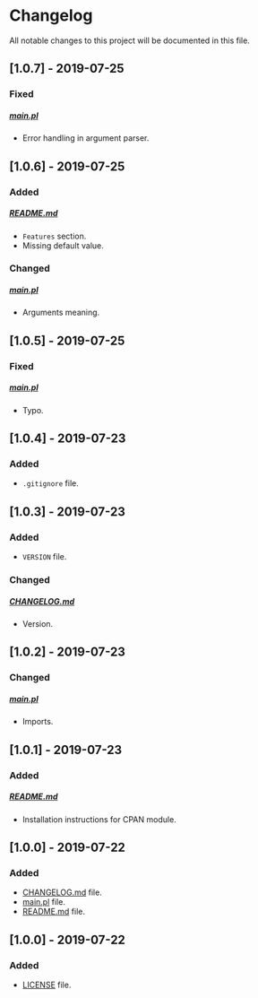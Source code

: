 # Changelog

All notable changes to this project will be documented in this file.

## [1.0.7] - 2019-07-25

### Fixed

##### [main.pl](main.pl)

- Error handling in argument parser.

## [1.0.6] - 2019-07-25

### Added

##### [README.md](README.md)

- `Features` section.
- Missing default value.

### Changed

##### [main.pl](main.pl)

- Arguments meaning.

## [1.0.5] - 2019-07-25

### Fixed

##### [main.pl](main.pl)

- Typo.

## [1.0.4] - 2019-07-23

### Added

- `.gitignore` file.

## [1.0.3] - 2019-07-23

### Added

- `VERSION` file.

### Changed

##### [CHANGELOG.md](CHANGELOG.md)

- Version.

## [1.0.2] - 2019-07-23

### Changed

##### [main.pl](main.pl)

- Imports.

## [1.0.1] - 2019-07-23

### Added

##### [README.md](README.md)

- Installation instructions for CPAN module.

## [1.0.0] - 2019-07-22

### Added

- [CHANGELOG.md](CHANGELOG.md) file.
- [main.pl](main.pl) file.
- [README.md](README.md) file.

## [1.0.0] - 2019-07-22

### Added

- [LICENSE](LICENSE) file.
